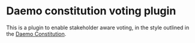 # Daemo constitution voting plugin
This is a plugin to enable stakeholder aware voting, in the style outlined in the [Daemo Constitution](https://crowdresearch.github.io/open-gov/constitution/2016/11/21/constitution.html).
